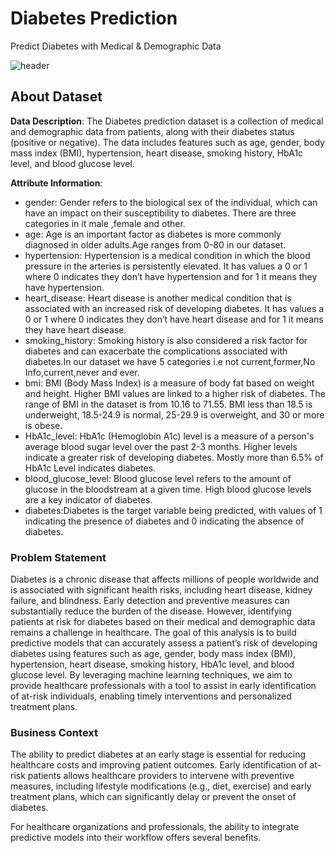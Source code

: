 # Diabetes Prediction

Predict Diabetes with Medical & Demographic Data

![header](https://www.cdc.gov/diabetes/news/media/images/Diabetesaboutpage.jpg)

## About Dataset

  **Data Description**:
  The Diabetes prediction dataset is a collection of medical and demographic data from patients, along with their diabetes status (positive or negative). The data includes features such as age, gender, body mass index (BMI), hypertension, heart disease, smoking history, HbA1c level, and blood glucose level.

  **Attribute Information**:

- gender: Gender refers to the biological sex of the individual, which can have an impact on their susceptibility to diabetes. There are three categories in it male ,female and other.
- age: Age is an important factor as diabetes is more commonly diagnosed in older adults.Age ranges from 0-80 in our dataset.
- hypertension: Hypertension is a medical condition in which the blood pressure in the arteries is persistently elevated. It has values a 0 or 1 where 0 indicates they don’t have hypertension and for 1 it means they have hypertension.
- heart_disease: Heart disease is another medical condition that is associated with an increased risk of developing diabetes. It has values a 0 or 1 where 0 indicates they don’t have heart disease and for 1 it means they have heart disease.
- smoking_history: Smoking history is also considered a risk factor for diabetes and can exacerbate the complications associated with diabetes.In our dataset we have 5 categories i.e not current,former,No Info,current,never and ever.
- bmi: BMI (Body Mass Index) is a measure of body fat based on weight and height. Higher BMI values are linked to a higher risk of diabetes. The range of BMI in the dataset is from 10.16 to 71.55. BMI less than 18.5 is underweight, 18.5-24.9 is normal, 25-29.9 is overweight, and 30 or more is obese.
- HbA1c_level: HbA1c (Hemoglobin A1c) level is a measure of a person's average blood sugar level over the past 2-3 months. Higher levels indicate a greater risk of developing diabetes. Mostly more than 6.5% of HbA1c Level indicates diabetes.
- blood_glucose_level: Blood glucose level refers to the amount of glucose in the bloodstream at a given time. High blood glucose levels are a key indicator of diabetes.
- diabetes:Diabetes is the target variable being predicted, with values of 1 indicating the presence of diabetes and 0 indicating the absence of diabetes.

### Problem Statement

Diabetes is a chronic disease that affects millions of people worldwide and is associated with significant health risks, including heart disease, kidney failure, and blindness. Early detection and preventive measures can substantially reduce the burden of the disease. However, identifying patients at risk for diabetes based on their medical and demographic data remains a challenge in healthcare. The goal of this analysis is to build predictive models that can accurately assess a patient’s risk of developing diabetes using features such as age, gender, body mass index (BMI), hypertension, heart disease, smoking history, HbA1c level, and blood glucose level. By leveraging machine learning techniques, we aim to provide healthcare professionals with a tool to assist in early identification of at-risk individuals, enabling timely interventions and personalized treatment plans.

### Business Context

The ability to predict diabetes at an early stage is essential for reducing healthcare costs and improving patient outcomes. Early identification of at-risk patients allows healthcare providers to intervene with preventive measures, including lifestyle modifications (e.g., diet, exercise) and early treatment plans, which can significantly delay or prevent the onset of diabetes.

For healthcare organizations and professionals, the ability to integrate predictive models into their workflow offers several benefits.
